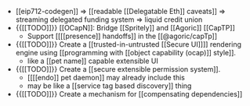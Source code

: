 - [[eip712-codegen]] => [[readable [[Delegatable Eth]] caveats]] => streaming delegated funding system => liquid credit union
- {{[[TODO]]}} [[OCapN]]: Bridge [[Spritely]] and [[Agoric]] [[CapTP]]
    - Support [[[[presence]] handoffs]] in the [[@agoric/capTp]]
- {{[[TODO]]}} Create a [[trusted-in-untrusted [[Secure UI]]]] rendering engine using [[programming with [[object capability (ocap)]] style]].
    - like a [[pet name]] capable extensible UI
- {{[[TODO]]}} Create a [[secure extensible permission system]].
    - [[[[endo]] pet daemon]] may already include this
    - may be like a [[service tag based discovery]] thing
- {{[[TODO]]}} Create a mechanism for [[compensating dependencies]]
